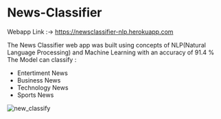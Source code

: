 # News-Classifier

Webapp Link :-> https://newsclassifier-nlp.herokuapp.com 

The News Classifier web app was built using concepts of NLP(Natural Language Processing) and Machine Learning with an accuracy of 91.4 %
The Model can classify :
- Entertiment News
- Business News
- Technology News
- Sports News


![new_classify](https://user-images.githubusercontent.com/56603301/145755310-bf7ea14c-a389-4b1a-b268-830c27ce40b5.gif)
